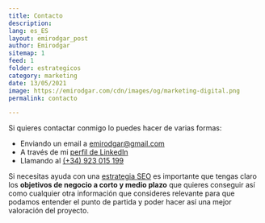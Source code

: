 ```yaml
---
title: Contacto
description: 
lang: es_ES
layout: emirodgar_post
author: Emirodgar
sitemap: 1
feed: 1
folder: estrategicos
category: marketing
date: 13/05/2021
image: https://emirodgar.com/cdn/images/og/marketing-digital.png
permalink: contacto

---
```


Si quieres contactar conmigo lo puedes hacer de varias formas:

 - Enviando un email a [emirodgar@gmail.com](mailto:emirodgar@gmail.com)
 - A través de mi [perfil de LinkedIn](https://es.linkedin.com/in/emirodgar)
 - Llamando al [(+34) 923 015 199](tel:+34923015199)

Si necesitas ayuda con una [estrategia SEO](estrategia-seo) es importante que tengas claro los **objetivos de negocio a corto y medio plazo** que quieres conseguir así como cualquier otra información que consideres relevante para que podamos entender el punto de partida y poder hacer así una mejor valoración del proyecto.
<!--stackedit_data:
eyJoaXN0b3J5IjpbMjAwMTA5MzM4LDEzNDQzMjI5OTksMjAzMj
I2MzY1OV19
-->